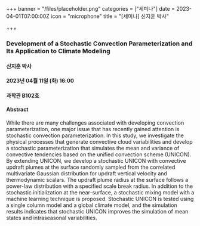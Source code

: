 +++
banner = "/files/placeholder.png"
categories = ["세미나"]
date = 2023-04-01T07:00:00Z
icon = "microphone"
title = "[세미나] 신지훈 박사"

+++
### Development of a Stochastic Convection Parameterization and Its Application to Climate Modeling

#### 신지훈 박사

#### 2023년 04월 11일 (화) 16:00

#### 과학관 B102호

#### Abstract
While there are many challenges associated with developing convection
parameterization, one major issue that has recently gained attention is stochastic
convection parameterization. In this study, we investigate the physical processes that
generate convective cloud variabilities and develop a stochastic parameterization that
simulates the mean and variance of convective tendencies based on the unified convection
scheme (UNICON). By extending UNICON, we develop a stochastic UNICON with
convective updraft plumes at the surface randomly sampled from the correlated
multivariate Gaussian distribution for updraft vertical velocity and thermodynamic scalars.
The updraft plume radius at the surface follows a power-law distribution with a specified
scale break radius. In addition to the stochastic initialization at the near-surface, a
stochastic mixing model with a machine learning technique is proposed. Stochastic
UNICON is tested using a single column model and a global climate model, and the
simulation results indicates that stochastic UNICON improves the simulation of mean states
and intraseasonal variabilities.

